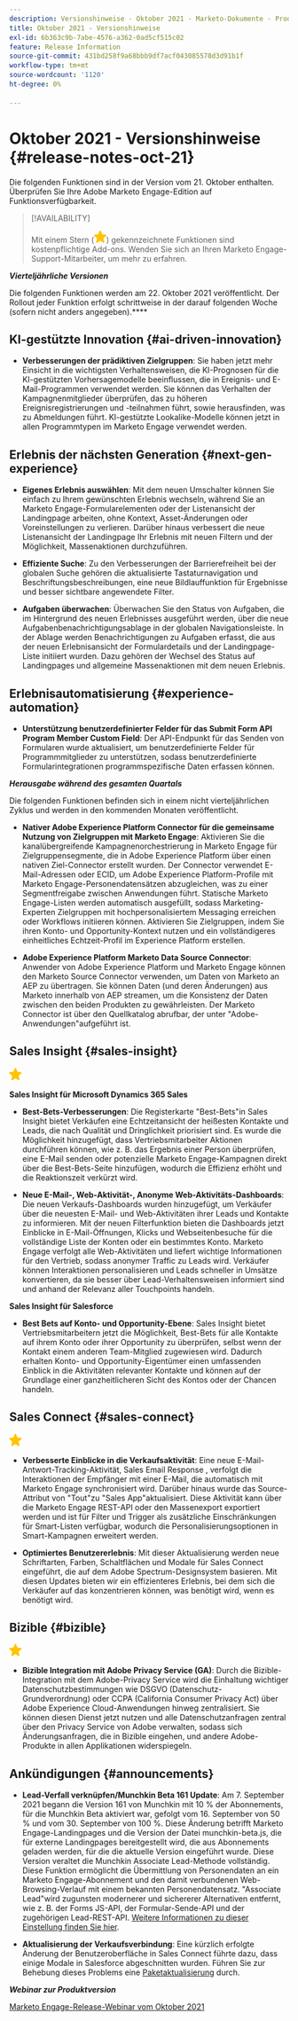 ```yaml
---
description: Versionshinweise - Oktober 2021 - Marketo-Dokumente - Produktdokumentation
title: Oktober 2021 - Versionshinweise
exl-id: 6b363c9b-7abe-4576-a362-0ad5cf515c02
feature: Release Information
source-git-commit: 431bd258f9a68bbb9df7acf043085578d3d91b1f
workflow-type: tm+mt
source-wordcount: '1120'
ht-degree: 0%

---
```


# Oktober 2021 - Versionshinweise {#release-notes-oct-21}

Die folgenden Funktionen sind in der Version vom 21. Oktober enthalten. Überprüfen Sie Ihre Adobe Marketo Engage-Edition auf Funktionsverfügbarkeit.

>[!AVAILABILITY]
>
>Mit einem Stern (![](assets/yellow-star.png)) gekennzeichnete Funktionen sind kostenpflichtige Add-ons. Wenden Sie sich an Ihren Marketo Engage-Support-Mitarbeiter, um mehr zu erfahren.

**_Vierteljährliche Versionen_**

Die folgenden Funktionen werden am 22. Oktober 2021 veröffentlicht. Der Rollout jeder Funktion erfolgt schrittweise in der darauf folgenden Woche (sofern nicht anders angegeben).****

## KI-gestützte Innovation {#ai-driven-innovation}

* **Verbesserungen der prädiktiven Zielgruppen**: Sie haben jetzt mehr Einsicht in die wichtigsten Verhaltensweisen, die KI-Prognosen für die KI-gestützten Vorhersagemodelle beeinflussen, die in Ereignis- und E-Mail-Programmen verwendet werden. Sie können das Verhalten der Kampagnenmitglieder überprüfen, das zu höheren Ereignisregistrierungen und -teilnahmen führt, sowie herausfinden, was zu Abmeldungen führt. KI-gestützte Lookalike-Modelle können jetzt in allen Programmtypen im Marketo Engage verwendet werden.

## Erlebnis der nächsten Generation {#next-gen-experience}

* **Eigenes Erlebnis auswählen**: Mit dem neuen Umschalter können Sie einfach zu Ihrem gewünschten Erlebnis wechseln, während Sie an Marketo Engage-Formularelementen oder der Listenansicht der Landingpage arbeiten, ohne Kontext, Asset-Änderungen oder Voreinstellungen zu verlieren. Darüber hinaus verbessert die neue Listenansicht der Landingpage Ihr Erlebnis mit neuen Filtern und der Möglichkeit, Massenaktionen durchzuführen.

* **Effiziente Suche**: Zu den Verbesserungen der Barrierefreiheit bei der globalen Suche gehören die aktualisierte Tastaturnavigation und Beschriftungsbeschreibungen, eine neue Bildlauffunktion für Ergebnisse und besser sichtbare angewendete Filter.

* **Aufgaben überwachen**: Überwachen Sie den Status von Aufgaben, die im Hintergrund des neuen Erlebnisses ausgeführt werden, über die neue Aufgabenbenachrichtigungsablage in der globalen Navigationsleiste. In der Ablage werden Benachrichtigungen zu Aufgaben erfasst, die aus der neuen Erlebnisansicht der Formulardetails und der Landingpage-Liste initiiert wurden. Dazu gehören der Wechsel des Status auf Landingpages und allgemeine Massenaktionen mit dem neuen Erlebnis.

## Erlebnisautomatisierung {#experience-automation}

* **Unterstützung benutzerdefinierter Felder für das Submit Form API Program Member Custom Field**: Der API-Endpunkt für das Senden von Formularen wurde aktualisiert, um benutzerdefinierte Felder für Programmmitglieder zu unterstützen, sodass benutzerdefinierte Formularintegrationen programmspezifische Daten erfassen können.

**_Herausgabe während des gesamten Quartals_**

Die folgenden Funktionen befinden sich in einem nicht vierteljährlichen Zyklus und werden in den kommenden Monaten veröffentlicht.

* **Nativer Adobe Experience Platform Connector für die gemeinsame Nutzung von Zielgruppen mit Marketo Engage**: Aktivieren Sie die kanalübergreifende Kampagnenorchestrierung in Marketo Engage für Zielgruppensegmente, die in Adobe Experience Platform über einen nativen Ziel-Connector erstellt wurden. Der Connector verwendet E-Mail-Adressen oder ECID, um Adobe Experience Platform-Profile mit Marketo Engage-Personendatensätzen abzugleichen, was zu einer Segmentfreigabe zwischen Anwendungen führt. Statische Marketo Engage-Listen werden automatisch ausgefüllt, sodass Marketing-Experten Zielgruppen mit hochpersonalisiertem Messaging erreichen oder Workflows initiieren können. Aktivieren Sie Zielgruppen, indem Sie ihren Konto- und Opportunity-Kontext nutzen und ein vollständigeres einheitliches Echtzeit-Profil im Experience Platform erstellen.

* **Adobe Experience Platform Marketo Data Source Connector**: Anwender von Adobe Experience Platform und Marketo Engage können den Marketo Source Connector verwenden, um Daten von Marketo an AEP zu übertragen. Sie können Daten (und deren Änderungen) aus Marketo innerhalb von AEP streamen, um die Konsistenz der Daten zwischen den beiden Produkten zu gewährleisten. Der Marketo Connector ist über den Quellkatalog abrufbar, der unter &quot;Adobe-Anwendungen&quot;aufgeführt ist.

## Sales Insight {#sales-insight}

![(star)](assets/yellow-star.png)

**Sales Insight für Microsoft Dynamics 365 Sales**

* **Best-Bets-Verbesserungen**: Die Registerkarte &quot;Best-Bets&quot;in Sales Insight bietet Verkäufen eine Echtzeitansicht der heißesten Kontakte und Leads, die nach Qualität und Dringlichkeit priorisiert sind. Es wurde die Möglichkeit hinzugefügt, dass Vertriebsmitarbeiter Aktionen durchführen können, wie z. B. das Ergebnis einer Person überprüfen, eine E-Mail senden oder potenzielle Marketo Engage-Kampagnen direkt über die Best-Bets-Seite hinzufügen, wodurch die Effizienz erhöht und die Reaktionszeit verkürzt wird.

* **Neue E-Mail-, Web-Aktivität-, Anonyme Web-Aktivitäts-Dashboards**: Die neuen Verkaufs-Dashboards wurden hinzugefügt, um Verkäufer über die neuesten E-Mail- und Web-Aktivitäten ihrer Leads und Kontakte zu informieren. Mit der neuen Filterfunktion bieten die Dashboards jetzt Einblicke in E-Mail-Öffnungen, Klicks und Webseitenbesuche für die vollständige Liste der Konten oder ein bestimmtes Konto. Marketo Engage verfolgt alle Web-Aktivitäten und liefert wichtige Informationen für den Vertrieb, sodass anonymer Traffic zu Leads wird. Verkäufer können Interaktionen personalisieren und Leads schneller in Umsätze konvertieren, da sie besser über Lead-Verhaltensweisen informiert sind und anhand der Relevanz aller Touchpoints handeln.

**Sales Insight für Salesforce**

* **Best Bets auf Konto- und Opportunity-Ebene**: Sales Insight bietet Vertriebsmitarbeitern jetzt die Möglichkeit, Best-Bets für alle Kontakte auf ihrem Konto oder ihrer Opportunity zu überprüfen, selbst wenn der Kontakt einem anderen Team-Mitglied zugewiesen wird. Dadurch erhalten Konto- und Opportunity-Eigentümer einen umfassenden Einblick in die Aktivitäten relevanter Kontakte und können auf der Grundlage einer ganzheitlicheren Sicht des Kontos oder der Chancen handeln.

## Sales Connect {#sales-connect}

![(star)](assets/yellow-star.png)

* **Verbesserte Einblicke in die Verkaufsaktivität**: Eine neue E-Mail-Antwort-Tracking-Aktivität, Sales Email Response , verfolgt die Interaktionen der Empfänger mit einer E-Mail, die automatisch mit Marketo Engage synchronisiert wird. Darüber hinaus wurde das Source-Attribut von &quot;Tout&quot;zu &quot;Sales App&quot;aktualisiert. Diese Aktivität kann über die Marketo Engage REST-API oder den Massenexport exportiert werden und ist für Filter und Trigger als zusätzliche Einschränkungen für Smart-Listen verfügbar, wodurch die Personalisierungsoptionen in Smart-Kampagnen erweitert werden.

* **Optimiertes Benutzererlebnis**: Mit dieser Aktualisierung werden neue Schriftarten, Farben, Schaltflächen und Modale für Sales Connect eingeführt, die auf dem Adobe Spectrum-Designsystem basieren. Mit diesen Updates bieten wir ein effizienteres Erlebnis, bei dem sich die Verkäufer auf das konzentrieren können, was benötigt wird, wenn es benötigt wird.

## Bizible {#bizible}

![](assets/yellow-star.png)

* **Bizible Integration mit Adobe Privacy Service (GA)**: Durch die Bizible-Integration mit dem Adobe-Privacy Service wird die Einhaltung wichtiger Datenschutzbestimmungen wie DSGVO (Datenschutz-Grundverordnung) oder CCPA (California Consumer Privacy Act) über Adobe Experience Cloud-Anwendungen hinweg zentralisiert. Sie können diesen Dienst jetzt nutzen und alle Datenschutzanfragen zentral über den Privacy Service von Adobe verwalten, sodass sich Änderungsanfragen, die in Bizible eingehen, und andere Adobe-Produkte in allen Applikationen widerspiegeln.

## Ankündigungen {#announcements}

* **Lead-Verfall verknüpfen/Munchkin Beta 161 Update**: Am 7. September 2021 begann die Version 161 von Munchkin mit 10 % der Abonnements, für die Munchkin Beta aktiviert war, gefolgt vom 16. September von 50 % und vom 30. September von 100 %. Diese Änderung betrifft Marketo Engage-Landingpages und die Version der Datei munchkin-beta.js, die für externe Landingpages bereitgestellt wird, die aus Abonnements geladen werden, für die die aktuelle Version eingeführt wurde. Diese Version veraltet die Munchkin Associate Lead-Methode vollständig. Diese Funktion ermöglicht die Übermittlung von Personendaten an ein Marketo Engage-Abonnement und den damit verbundenen Web-Browsing-Verlauf mit einem bekannten Personendatensatz. &quot;Associate Lead&quot;wird zugunsten modernerer und sichererer Alternativen entfernt, wie z. B. der Forms JS-API, der Formular-Sende-API und der zugehörigen Lead-REST-API. [Weitere Informationen zu dieser Einstellung finden Sie hier](https://developers.marketo.com/blog/deprecation-of-munchkin-associate-lead-method/).

* **Aktualisierung der Verkaufsverbindung**: Eine kürzlich erfolgte Änderung der Benutzeroberfläche in Sales Connect führte dazu, dass einige Modale in Salesforce abgeschnitten wurden. Führen Sie zur Behebung dieses Problems eine [Paketaktualisierung](/help/marketo/product-docs/marketo-sales-connect/crm/salesforce-customization/sales-connect-customizations-for-crm.md) durch.

**_Webinar zur Produktversion_**

[Marketo Engage-Release-Webinar vom Oktober 2021](https://engage.marketo.com/October_Release_Webinar_On-Demand.html)
